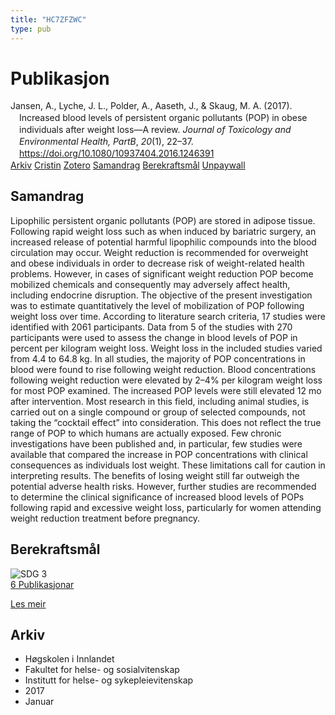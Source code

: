 ```yaml
---
title: "HC7ZFZWC"
type: pub
---
```

<h1>Publikasjon</h1>
<article id="csl-bib-container-HC7ZFZWC" class="csl-bib-container">
  <div class="csl-bib-body" style="line-height: 1.35; padding-left: 1em; text-indent:-1em;">
  <div class="csl-entry">Jansen, A., Lyche, J. L., Polder, A., Aaseth, J., &amp; Skaug, M. A. (2017). Increased blood levels of persistent organic pollutants (POP) in obese individuals after weight loss&#x2014;A review. <i>Journal of Toxicology and Environmental Health, PartB</i>, <i>20</i>(1), 22&#x2013;37. <a href="https://doi.org/10.1080/10937404.2016.1246391">https://doi.org/10.1080/10937404.2016.1246391</a></div>
</div>
  <div class="csl-bib-buttons">
    <a href="#taxonomy-article-HC7ZFZWC" class="csl-bib-button">Arkiv</a>
    <a href="https://app.cristin.no/results/show.jsf?id=1421339" alt="Cristin URL" class="csl-bib-button">Cristin</a>
    <a href="http://zotero.org/groups/5402882/items/HC7ZFZWC" alt="Zotero URL" class="csl-bib-button">Zotero</a>
    <a href="#abstract-article-HC7ZFZWC" class="csl-bib-button">Samandrag</a>
    <a href="#sdg-article-HC7ZFZWC" class="csl-bib-button">Berekraftsmål</a>
    <a href="https://www.tandfonline.com/doi/pdf/10.1080/10937404.2016.1246391?needAccess=true" class="csl-bib-button">Unpaywall</a>
  </div>
  <div id="csl-bib-meta-container-HC7ZFZWC"></div>
</article>
<div id="csl-bib-meta-HC7ZFZWC" class="csl-bib-meta">
  <article id="abstract-article-HC7ZFZWC" class="abstract-article">
    <h1>Samandrag</h1>
    Lipophilic persistent organic pollutants (POP) are stored in adipose tissue. Following rapid weight loss such as when induced by bariatric surgery, an increased release of potential harmful lipophilic compounds into the blood circulation may occur. Weight reduction is recommended for overweight and obese individuals in order to decrease risk of weight-related health problems. However, in cases of significant weight reduction POP become mobilized chemicals and consequently may adversely affect health, including endocrine disruption. The objective of the present investigation was to estimate quantitatively the level of mobilization of POP following weight loss over time. According to literature search criteria, 17 studies were identified with 2061 participants. Data from 5 of the studies with 270 participants were used to assess the change in blood levels of POP in percent per kilogram weight loss. Weight loss in the included studies varied from 4.4 to 64.8 kg. In all studies, the majority of POP concentrations in blood were found to rise following weight reduction. Blood concentrations following weight reduction were elevated by 2–4% per kilogram weight loss for most POP examined. The increased POP levels were still elevated 12 mo after intervention. Most research in this field, including animal studies, is carried out on a single compound or group of selected compounds, not taking the “cocktail effect” into consideration. This does not reflect the true range of POP to which humans are actually exposed. Few chronic investigations have been published and, in particular, few studies were available that compared the increase in POP concentrations with clinical consequences as individuals lost weight. These limitations call for caution in interpreting results. The benefits of losing weight still far outweigh the potential adverse health risks. However, further studies are recommended to determine the clinical significance of increased blood levels of POPs following rapid and excessive weight loss, particularly for women attending weight reduction treatment before pregnancy.
  </article>
  <article id="sdg-article-HC7ZFZWC" class="sdg-article">
    <h1>Berekraftsmål</h1>
    <div class="sdg-container"><div id="sdg3" class="sdg"> <img src="{{< params subfolder >}}images/sdg/sdg03_no.png" class="image" alt="SDG 3"> <div class="sdg-overlay"> <a href="{{< params subfolder >}}no/archive/?sdg=3#archive" class="sdg-publication-count"><span>6</span> Publikasjonar</a> <p><a href="NA" class="sdg-read-more">Les meir</a></p> </div> </div></div>
  </article>
  <article id="taxonomy-article-HC7ZFZWC" class="taxonomy-article">
    <h1>Arkiv</h1>
    <ul>
      <li>Høgskolen i Innlandet</li>
      <li>Fakultet for helse- og sosialvitenskap</li>
      <li>Institutt for helse- og sykepleievitenskap</li>
      <li>2017</li>
      <li>Januar</li>
    </ul>
  </article>
</div>
